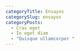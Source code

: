 ```yaml
---
categoryTitle: Ensayos
categorySlug: ensayos
categoryPosts:
  - Cras eget
  - In eget diam
  - "Quisque ullamcorper "
---
```

